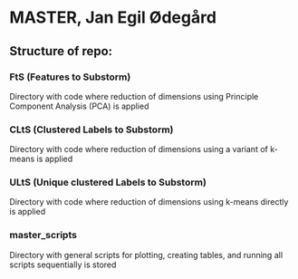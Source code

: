 # MASTER, Jan Egil Ødegård

## Structure of repo:

### FtS (Features to Substorm)

Directory with code where reduction of dimensions using Principle Component Analysis (PCA) is applied

### CLtS (Clustered Labels to Substorm)

Directory with code where reduction of dimensions using a variant of k-means is applied

### ULtS (Unique clustered Labels to Substorm)

Directory with code where reduction of dimensions using k-means directly is applied

### master_scripts

Directory with general scripts for plotting, creating tables, and running all scripts sequentially is stored